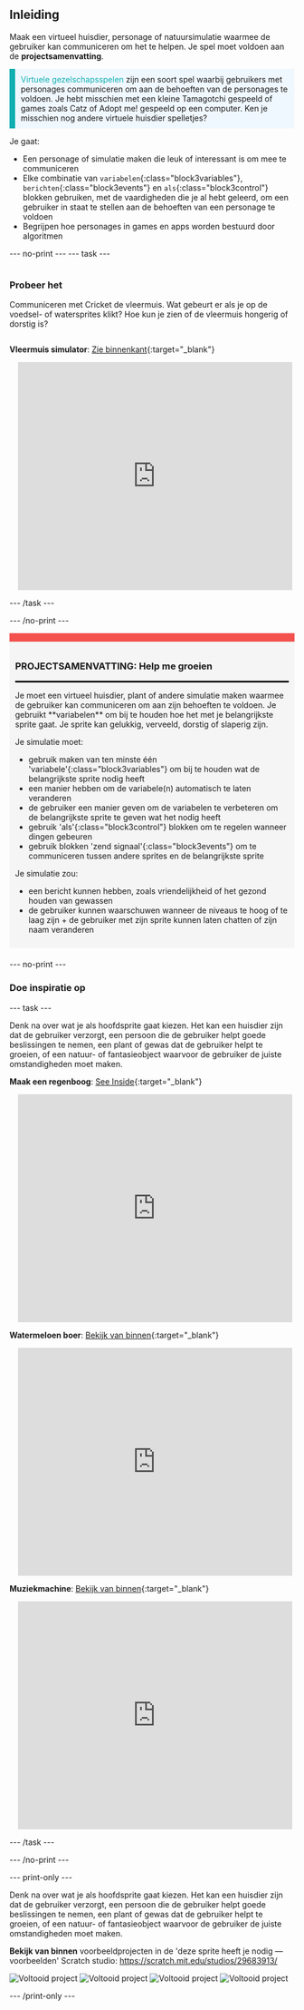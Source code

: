 ## Inleiding

Maak een virtueel huisdier, personage of natuursimulatie waarmee de gebruiker kan communiceren om het te helpen. Je spel moet voldoen aan de **projectsamenvatting**.

<p style="border-left: solid; border-width:10px; border-color: #0faeb0; background-color: aliceblue; padding: 10px;">
<span style="color: #0faeb0">Virtuele gezelschapsspelen</span> zijn een soort spel waarbij gebruikers met personages communiceren om aan de behoeften van de personages te voldoen. Je hebt misschien met een kleine Tamagotchi gespeeld of games zoals Catz of Adopt me! gespeeld op een computer. Ken je misschien nog andere virtuele huisdier spelletjes?
</p>

Je gaat:
+ Een personage of simulatie maken die leuk of interessant is om mee te communiceren
+ Elke combinatie van `variabelen`{:class="block3variables"}, `berichten`{:class="block3events"} en `als`{:class="block3control"} blokken gebruiken, met de vaardigheden die je al hebt geleerd, om een gebruiker in staat te stellen aan de behoeften van een personage te voldoen
+ Begrijpen hoe personages in games en apps worden bestuurd door algoritmen

--- no-print ---
--- task ---

<div style="display: flex; flex-wrap: wrap">
<div style="flex-basis: 200px; flex-grow: 1">

### Probeer het

Communiceren met Cricket de vleermuis. Wat gebeurt er als je op de voedsel- of watersprites klikt? Hoe kun je zien of de vleermuis hongerig of dorstig is?

</div>
<div>

**Vleermuis simulator**: [Zie binnenkant](https://scratch.mit.edu/projects/530008968/editor){:target="_blank"}
<div class="scratch-preview" style="margin-left: 15px;">
  <iframe allowtransparency="true" width="485" height="402" src="https://scratch.mit.edu/projects/embed/530008968/?autostart=false" frameborder="0"></iframe>
</div>

</div>
</div>

--- /task ---

--- /no-print ---

<div style="border-top: 15px solid #f3524f; background-color: whitesmoke; margin-bottom: 20px; padding: 10px;">

### PROJECTSAMENVATTING: Help me groeien
<hr style="border-top: 2px solid black;">
Je moet een virtueel huisdier, plant of andere simulatie maken waarmee de gebruiker kan communiceren om aan zijn behoeften te voldoen. Je gebruikt **variabelen** om bij te houden hoe het met je belangrijkste sprite gaat. Je sprite kan gelukkig, verveeld, dorstig of slaperig zijn. 

Je simulatie moet:
+ gebruik maken van ten minste één 'variabele'{:class="block3variables"} om bij te houden wat de belangrijkste sprite nodig heeft
+ een manier hebben om de variabele(n) automatisch te laten veranderen
+ de gebruiker een manier geven om de variabelen te verbeteren om de belangrijkste sprite te geven wat het nodig heeft
+ gebruik 'als'{:class="block3control"} blokken om te regelen wanneer dingen gebeuren
+ gebruik blokken 'zend signaal'{:class="block3events"} om te communiceren tussen andere sprites en de belangrijkste sprite

Je simulatie zou:
+ een bericht kunnen hebben, zoals vriendelijkheid of het gezond houden van gewassen
+ de gebruiker kunnen waarschuwen wanneer de niveaus te hoog of te laag zijn + de gebruiker met zijn sprite kunnen laten chatten of zijn naam veranderen
</div>

--- no-print ---

### Doe inspiratie op

--- task ---

Denk na over wat je als hoofdsprite gaat kiezen. Het kan een huisdier zijn dat de gebruiker verzorgt, een persoon die de gebruiker helpt goede beslissingen te nemen, een plant of gewas dat de gebruiker helpt te groeien, of een natuur- of fantasieobject waarvoor de gebruiker de juiste omstandigheden moet maken.

**Maak een regenboog**: [See Inside](https://scratch.mit.edu/projects/530034441/editor){:target="_blank"}
<div class="scratch-preview" style="margin-left: 15px;">
  <iframe allowtransparency="true" width="485" height="402" src="https://scratch.mit.edu/projects/embed/530034441/?autostart=false" frameborder="0"></iframe>
</div>

**Watermeloen boer**: [Bekijk van binnen](https://scratch.mit.edu/projects/531858794/editor){:target="_blank"}
<div class="scratch-preview" style="margin-left: 15px;">
  <iframe allowtransparency="true" width="485" height="402" src="https://scratch.mit.edu/projects/embed/531858794/?autostart=false" frameborder="0"></iframe>
</div>

**Muziekmachine**: [Bekijk van binnen](https://scratch.mit.edu/projects/532093585/editor){:target="_blank"}
<div class="scratch-preview" style="margin-left: 15px;">
  <iframe allowtransparency="true" width="485" height="402" src="https://scratch.mit.edu/projects/embed/532093585/?autostart=false" frameborder="0"></iframe>
</div>

--- /task ---

--- /no-print ---

--- print-only ---

Denk na over wat je als hoofdsprite gaat kiezen. Het kan een huisdier zijn dat de gebruiker verzorgt, een persoon die de gebruiker helpt goede beslissingen te nemen, een plant of gewas dat de gebruiker helpt te groeien, of een natuur- of fantasieobject waarvoor de gebruiker de juiste omstandigheden moet maken.

**Bekijk van binnen** voorbeeldprojecten in de 'deze sprite heeft je nodig — voorbeelden' Scratch studio: https://scratch.mit.edu/studios/29683913/

![Voltooid project](images/bat-project.png) ![Voltooid project](images/watermelon-project.png) ![Voltooid project](images/music-project.png) ![Voltooid project](images/rainbow-project.png)

--- /print-only ---


